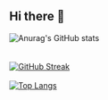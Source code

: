 ## Hi there 👋
![Anurag's GitHub stats](https://github-readme-stats.vercel.app/api?username=GustavoStreig&show_icons=true&theme=transparent)
<br><br>  
[![GitHub Streak](http://github-readme-streak-stats.herokuapp.com?user=GustavoStreig&theme=dark&background=000000)](https://git.io/streak-stats)
<br><br>
[![Top Langs](https://github-readme-stats.vercel.app/api/top-langs/?username=GustavoStreig&layout=compact&theme=vision-friendly-dark)](https://github.com/GustavoStreig/github-readme-stats)
<!--
**GustavoStreig/GustavoStreig** is a ✨ _special_ ✨ repository because its `README.md` (this file) appears on your GitHub profile.

Here are some ideas to get you started:

- 🔭 I’m currently working on ...
- 🌱 I’m currently learning ...
- 👯 I’m looking to collaborate on ...
- 🤔 I’m looking for help with ...
- 💬 Ask me about ...
- 📫 How to reach me: ...
- 😄 Pronouns: ...
- ⚡ Fun fact: ...
-->
